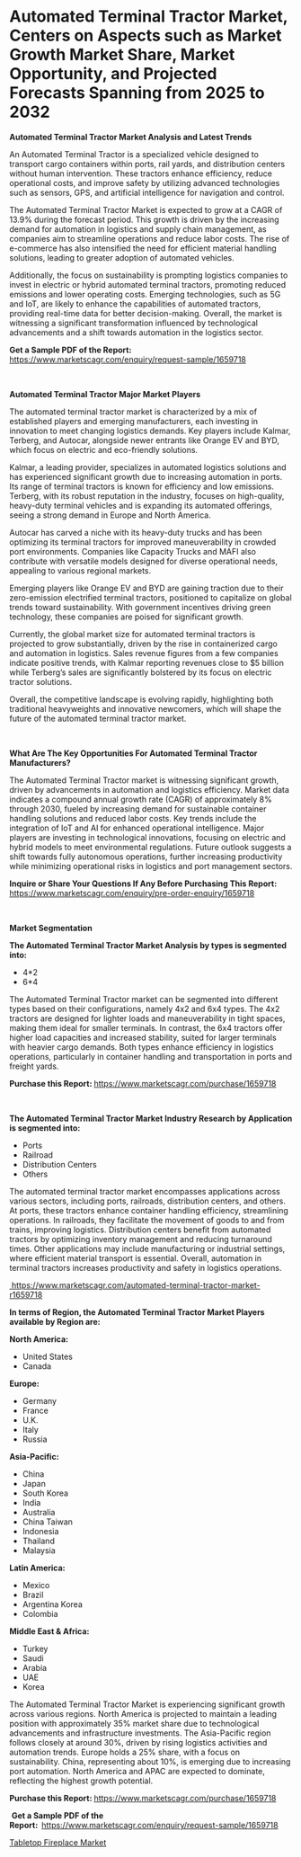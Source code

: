 <p><h1>Automated Terminal Tractor Market, Centers on Aspects such as Market Growth Market Share, Market Opportunity, and Projected Forecasts Spanning from 2025 to 2032</h1></p><p><strong>Automated Terminal Tractor Market Analysis and Latest Trends</strong></p>
<p><p>An Automated Terminal Tractor is a specialized vehicle designed to transport cargo containers within ports, rail yards, and distribution centers without human intervention. These tractors enhance efficiency, reduce operational costs, and improve safety by utilizing advanced technologies such as sensors, GPS, and artificial intelligence for navigation and control.</p><p>The Automated Terminal Tractor Market is expected to grow at a CAGR of 13.9% during the forecast period. This growth is driven by the increasing demand for automation in logistics and supply chain management, as companies aim to streamline operations and reduce labor costs. The rise of e-commerce has also intensified the need for efficient material handling solutions, leading to greater adoption of automated vehicles.</p><p>Additionally, the focus on sustainability is prompting logistics companies to invest in electric or hybrid automated terminal tractors, promoting reduced emissions and lower operating costs. Emerging technologies, such as 5G and IoT, are likely to enhance the capabilities of automated tractors, providing real-time data for better decision-making. Overall, the market is witnessing a significant transformation influenced by technological advancements and a shift towards automation in the logistics sector.</p></p>
<p><strong>Get a Sample PDF of the Report:&nbsp;</strong> <a href="https://www.marketscagr.com/enquiry/request-sample/1659718?utm_campaign=2008&utm_medium=2&utm_source=Github&utm_content=ia&utm_term=06022025&utm_id=automated-terminal-tractor">https://www.marketscagr.com/enquiry/request-sample/1659718</a></p>
<p>&nbsp;</p>
<p><strong>Automated Terminal Tractor Major Market Players</strong></p>
<p><p>The automated terminal tractor market is characterized by a mix of established players and emerging manufacturers, each investing in innovation to meet changing logistics demands. Key players include Kalmar, Terberg, and Autocar, alongside newer entrants like Orange EV and BYD, which focus on electric and eco-friendly solutions.</p><p>Kalmar, a leading provider, specializes in automated logistics solutions and has experienced significant growth due to increasing automation in ports. Its range of terminal tractors is known for efficiency and low emissions. Terberg, with its robust reputation in the industry, focuses on high-quality, heavy-duty terminal vehicles and is expanding its automated offerings, seeing a strong demand in Europe and North America.</p><p>Autocar has carved a niche with its heavy-duty trucks and has been optimizing its terminal tractors for improved maneuverability in crowded port environments. Companies like Capacity Trucks and MAFI also contribute with versatile models designed for diverse operational needs, appealing to various regional markets.</p><p>Emerging players like Orange EV and BYD are gaining traction due to their zero-emission electrified terminal tractors, positioned to capitalize on global trends toward sustainability. With government incentives driving green technology, these companies are poised for significant growth.</p><p>Currently, the global market size for automated terminal tractors is projected to grow substantially, driven by the rise in containerized cargo and automation in logistics. Sales revenue figures from a few companies indicate positive trends, with Kalmar reporting revenues close to $5 billion while Terberg’s sales are significantly bolstered by its focus on electric tractor solutions.</p><p>Overall, the competitive landscape is evolving rapidly, highlighting both traditional heavyweights and innovative newcomers, which will shape the future of the automated terminal tractor market.</p></p>
<p>&nbsp;</p>
<p><strong>What Are The Key Opportunities For Automated Terminal Tractor Manufacturers?</strong></p>
<p><p>The Automated Terminal Tractor market is witnessing significant growth, driven by advancements in automation and logistics efficiency. Market data indicates a compound annual growth rate (CAGR) of approximately 8% through 2030, fueled by increasing demand for sustainable container handling solutions and reduced labor costs. Key trends include the integration of IoT and AI for enhanced operational intelligence. Major players are investing in technological innovations, focusing on electric and hybrid models to meet environmental regulations. Future outlook suggests a shift towards fully autonomous operations, further increasing productivity while minimizing operational risks in logistics and port management sectors.</p></p>
<p><strong>Inquire or Share Your Questions If Any Before Purchasing This Report:</strong> <a href="https://www.marketscagr.com/enquiry/pre-order-enquiry/1659718?utm_campaign=2008&utm_medium=2&utm_source=Github&utm_content=ia&utm_term=06022025&utm_id=automated-terminal-tractor">https://www.marketscagr.com/enquiry/pre-order-enquiry/1659718</a></p>
<p>&nbsp;</p>
<p><strong>Market Segmentation</strong></p>
<p><strong>The Automated Terminal Tractor Market Analysis by types is segmented into:</strong></p>
<p><ul><li>4*2</li><li>6*4</li></ul></p>
<p><p>The Automated Terminal Tractor market can be segmented into different types based on their configurations, namely 4x2 and 6x4 types. The 4x2 tractors are designed for lighter loads and maneuverability in tight spaces, making them ideal for smaller terminals. In contrast, the 6x4 tractors offer higher load capacities and increased stability, suited for larger terminals with heavier cargo demands. Both types enhance efficiency in logistics operations, particularly in container handling and transportation in ports and freight yards.</p></p>
<p><strong>Purchase this Report:&nbsp;</strong><a href="https://www.marketscagr.com/purchase/1659718?utm_campaign=2008&utm_medium=2&utm_source=Github&utm_content=ia&utm_term=06022025&utm_id=automated-terminal-tractor">https://www.marketscagr.com/purchase/1659718</a></p>
<p>&nbsp;</p>
<p><strong>The Automated Terminal Tractor Market Industry Research by Application is segmented into:</strong></p>
<p><ul><li>Ports</li><li>Railroad</li><li>Distribution Centers</li><li>Others</li></ul></p>
<p><p>The automated terminal tractor market encompasses applications across various sectors, including ports, railroads, distribution centers, and others. At ports, these tractors enhance container handling efficiency, streamlining operations. In railroads, they facilitate the movement of goods to and from trains, improving logistics. Distribution centers benefit from automated tractors by optimizing inventory management and reducing turnaround times. Other applications may include manufacturing or industrial settings, where efficient material transport is essential. Overall, automation in terminal tractors increases productivity and safety in logistics operations.</p></p>
<p><a href="https://www.marketscagr.com/automated-terminal-tractor-market-r1659718?utm_campaign=2008&utm_medium=2&utm_source=Github&utm_content=ia&utm_term=06022025&utm_id=automated-terminal-tractor">&nbsp;https://www.marketscagr.com/automated-terminal-tractor-market-r1659718</a></p>
<p><strong>In terms of Region, the Automated Terminal Tractor Market Players available by Region are:</strong></p>
<p>
    <p> <strong> North America: </strong>
        <ul>
            <li>United States</li>
            <li>Canada</li>
        </ul>
        </p> 
    <p> <strong> Europe: </strong>
        <ul>
            <li>Germany</li>
            <li>France</li>
            <li>U.K.</li>
            <li>Italy</li>
            <li>Russia</li>
        </ul>
        </p> 
    <p> <strong> Asia-Pacific: </strong>
        <ul>
            <li>China</li>
            <li>Japan</li>
            <li>South Korea</li>
            <li>India</li>
            <li>Australia</li>
            <li>China Taiwan</li>
            <li>Indonesia</li>
            <li>Thailand</li>
            <li>Malaysia</li>
        </ul>
        </p> 
    <p> <strong> Latin America: </strong>
        <ul>
            <li>Mexico</li>
            <li>Brazil</li>
            <li>Argentina Korea</li>
            <li>Colombia</li>
        </ul>
        </p> 
    <p> <strong> Middle East & Africa: </strong>
        <ul>
            <li>Turkey</li>
            <li>Saudi</li>
            <li>Arabia</li>
            <li>UAE</li>
            <li>Korea</li>
        </ul>
    </p>
    </p>
<p><p>The Automated Terminal Tractor Market is experiencing significant growth across various regions. North America is projected to maintain a leading position with approximately 35% market share due to technological advancements and infrastructure investments. The Asia-Pacific region follows closely at around 30%, driven by rising logistics activities and automation trends. Europe holds a 25% share, with a focus on sustainability. China, representing about 10%, is emerging due to increasing port automation. North America and APAC are expected to dominate, reflecting the highest growth potential.</p></p>
<p><strong>Purchase this Report: </strong><a href="https://www.marketscagr.com/purchase/1659718?utm_campaign=2008&utm_medium=2&utm_source=Github&utm_content=ia&utm_term=06022025&utm_id=automated-terminal-tractor">https://www.marketscagr.com/purchase/1659718</a></p>
<p>&nbsp;<strong>Get a Sample PDF of the Report:&nbsp;&nbsp;</strong><a href="https://www.marketscagr.com/enquiry/request-sample/1659718?utm_campaign=2008&utm_medium=2&utm_source=Github&utm_content=ia&utm_term=06022025&utm_id=automated-terminal-tractor">https://www.marketscagr.com/enquiry/request-sample/1659718</a></p>
<p><strong></strong></p>
<p><p><a href="https://github.com/wileonie19657/Market-Research-Report-List-1/blob/main/tabletop-fireplace-market.md?utm_campaign=2008&utm_medium=2&utm_source=Github&utm_content=ia&utm_term=06022025&utm_id=automated-terminal-tractor">Tabletop Fireplace Market</a></p></p>